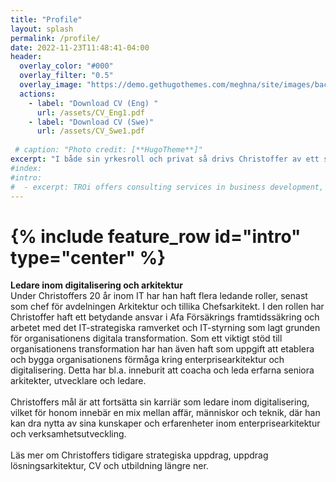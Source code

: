 ```yaml
---
title: "Profile"
layout: splash
permalink: /profile/
date: 2022-11-23T11:48:41-04:00
header:
  overlay_color: "#000"
  overlay_filter: "0.5"
  overlay_image: "https://demo.gethugothemes.com/meghna/site/images/backgrounds/hero-area.jpg"
  actions:
    - label: "Download CV (Eng) "
      url: /assets/CV_Eng1.pdf
    - label: "Download CV (Swe)"
      url: /assets/CV_Swe1.pdf
 
 # caption: "Photo credit: [**HugoTheme**]"
excerpt: "I både sin yrkesroll och privat så drivs Christoffer av ett stort intresse för digitalisering, teknik och effektivisering som gynnar verksamhet, användare, kunder och hans egen vardag."
#index:
#intro: 
#  - excerpt: TROi offers consulting services in business development, digitalization, Enterprise and solution architecture with a focus on customer value, quality and efficiency.
---
```


# {% include feature_row id="intro" type="center" %}

**Ledare inom digitalisering och arkitektur**
<Br/>
Under Christoffers 20 år inom IT har han haft flera ledande roller, senast som chef för avdelningen Arkitektur och tillika Chefsarkitekt. I den rollen har Christoffer haft ett betydande ansvar i Afa Försäkrings framtidssäkring och arbetet med det IT-strategiska ramverket och IT-styrning som lagt grunden för organisationens digitala transformation. Som ett viktigt stöd till organisationens transformation har han även haft som uppgift att etablera och bygga organisationens förmåga kring enterprisearkitektur och digitalisering. Detta har bl.a. inneburit att coacha och leda erfarna seniora arkitekter, utvecklare och ledare.
<Br/>
<Br/>
Christoffers mål är att fortsätta sin karriär som ledare inom digitalisering, vilket för honom innebär en mix mellan affär, människor och teknik, där han kan dra nytta av sina kunskaper och erfarenheter inom enterprisearkitektur och verksamhetsutveckling.
<Br/>
<Br/>
Läs mer om Christoffers tidigare strategiska uppdrag, uppdrag lösningsarkitektur, CV och utbildning längre ner.

